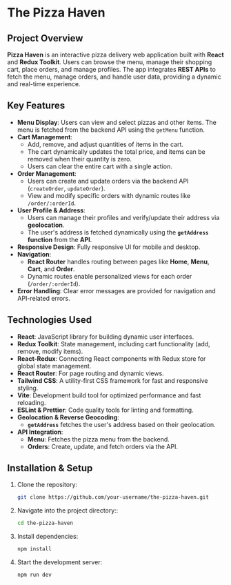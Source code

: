 # **The Pizza Haven**

## **Project Overview**
**Pizza Haven** is an interactive pizza delivery web application built with **React** and **Redux Toolkit**. Users can browse the menu, manage their shopping cart, place orders, and manage profiles. The app integrates **REST APIs** to fetch the menu, manage orders, and handle user data, providing a dynamic and real-time experience.

## **Key Features**
- **Menu Display**: Users can view and select pizzas and other items. The menu is fetched from the backend API using the `getMenu` function.
- **Cart Management**: 
  - Add, remove, and adjust quantities of items in the cart.
  - The cart dynamically updates the total price, and items can be removed when their quantity is zero.
  - Users can clear the entire cart with a single action.
- **Order Management**: 
  - Users can create and update orders via the backend API (`createOrder`, `updateOrder`).
  - View and modify specific orders with dynamic routes like `/order/:orderId`.
- **User Profile & Address**: 
  - Users can manage their profiles and verify/update their address via **geolocation**.
  - The user's address is fetched dynamically using the **`getAddress` function** from the **API**.
- **Responsive Design**: Fully responsive UI for mobile and desktop.
- **Navigation**: 
  - **React Router** handles routing between pages like **Home**, **Menu**, **Cart**, and **Order**.
  - Dynamic routes enable personalized views for each order (`/order/:orderId`).
- **Error Handling**: Clear error messages are provided for navigation and API-related errors.

## **Technologies Used**
- **React**: JavaScript library for building dynamic user interfaces.
- **Redux Toolkit**: State management, including cart functionality (add, remove, modify items).
- **React-Redux**: Connecting React components with Redux store for global state management.
- **React Router**: For page routing and dynamic views.
- **Tailwind CSS**: A utility-first CSS framework for fast and responsive styling.
- **Vite**: Development build tool for optimized performance and fast reloading.
- **ESLint & Prettier**: Code quality tools for linting and formatting.
- **Geolocation & Reverse Geocoding**: 
  - **`getAddress`** fetches the user's address based on their geolocation.
- **API Integration**: 
  - **Menu**: Fetches the pizza menu from the backend.
  - **Orders**: Create, update, and fetch orders via the API.

## **Installation & Setup**
1. Clone the repository:
   ```bash
   git clone https://github.com/your-username/the-pizza-haven.git
2. Navigate into the project directory::
   ```bash
   cd the-pizza-haven
3. Install dependencies:
   ```bash
   npm install
4. Start the development server:
   ```bash
   npm run dev



